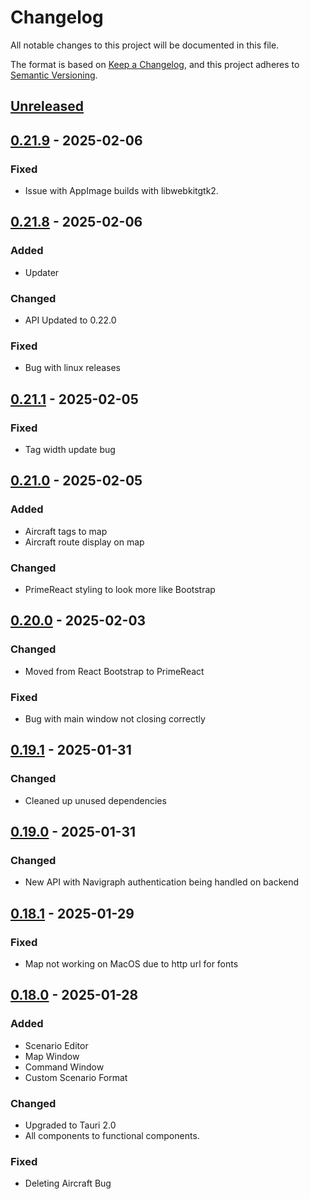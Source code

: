 # Changelog

All notable changes to this project will be documented in this file.

The format is based on [Keep a Changelog](https://keepachangelog.com/en/1.1.0/),
and this project adheres to [Semantic Versioning](https://semver.org/spec/v2.0.0.html).

## [Unreleased]

## [0.21.9] - 2025-02-06
### Fixed
- Issue with AppImage builds with libwebkitgtk2.

## [0.21.8] - 2025-02-06
### Added
- Updater

### Changed
- API Updated to 0.22.0

### Fixed
- Bug with linux releases

## [0.21.1] - 2025-02-05
### Fixed
- Tag width update bug

## [0.21.0] - 2025-02-05
### Added
- Aircraft tags to map
- Aircraft route display on map

### Changed
- PrimeReact styling to look more like Bootstrap

## [0.20.0] - 2025-02-03
### Changed
- Moved from React Bootstrap to PrimeReact

### Fixed
- Bug with main window not closing correctly

## [0.19.1] - 2025-01-31
### Changed
- Cleaned up unused dependencies

## [0.19.0] - 2025-01-31
### Changed
- New API with Navigraph authentication being handled on backend

## [0.18.1] - 2025-01-29
### Fixed
- Map not working on MacOS due to http url for fonts

## [0.18.0] - 2025-01-28
### Added
- Scenario Editor
- Map Window
- Command Window
- Custom Scenario Format

### Changed
- Upgraded to Tauri 2.0
- All components to functional components.

### Fixed
- Deleting Aircraft Bug

[Unreleased]: https://github.com/Sauna-ATC-Training-Simulator/sauna-ui/compare/v0.21.9...master
[0.21.9]: https://github.com/Sauna-ATC-Training-Simulator/sauna-ui/compare/v0.21.8...v0.21.9
[0.21.8]: https://github.com/Sauna-ATC-Training-Simulator/sauna-ui/compare/v0.21.1...v0.21.8
[0.21.1]: https://github.com/Sauna-ATC-Training-Simulator/sauna-ui/compare/v0.21.0...v0.21.1
[0.21.0]: https://github.com/Sauna-ATC-Training-Simulator/sauna-ui/compare/v0.20.0...v0.21.0
[0.20.0]: https://github.com/Sauna-ATC-Training-Simulator/sauna-ui/compare/v0.19.1...v0.20.0
[0.19.1]: https://github.com/Sauna-ATC-Training-Simulator/sauna-ui/compare/v0.19.0...v0.19.1
[0.19.0]: https://github.com/Sauna-ATC-Training-Simulator/sauna-ui/compare/v0.18.1...v0.19.0
[0.18.1]: https://github.com/Sauna-ATC-Training-Simulator/sauna-ui/compare/v0.18.0...v0.18.1
[0.18.0]: https://github.com/Sauna-ATC-Training-Simulator/sauna-ui/compare/v0.17.5...v0.18.0